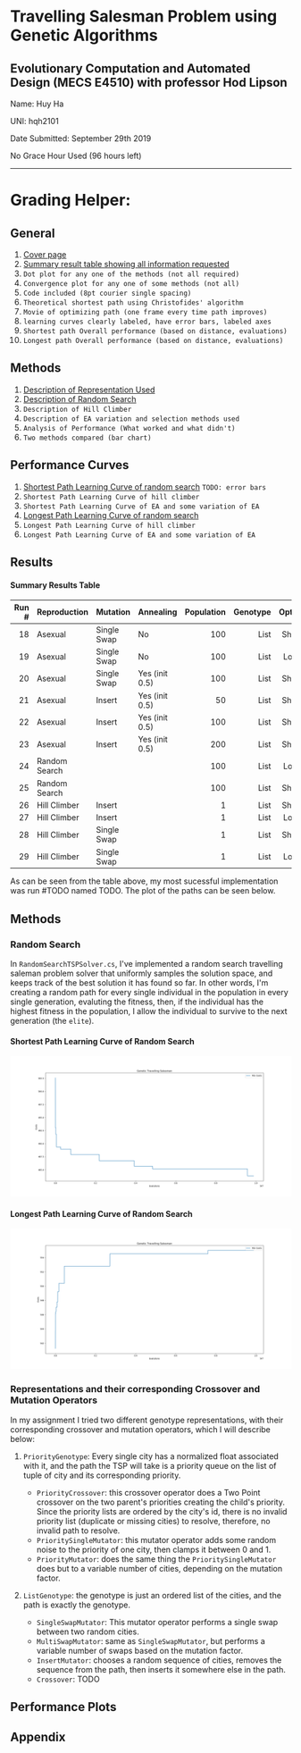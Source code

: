 # Travelling Salesman Problem using Genetic Algorithms

## Evolutionary Computation and Automated Design (MECS E4510) with professor Hod Lipson

Name: Huy Ha

UNI: hqh2101

Date Submitted: September 29th 2019

No Grace Hour Used (96 hours left)

---

# Grading Helper:

## General

1.  [Cover page](<#Travelling Salesman Problem using Genetic Algorithms>)
2.  [Summary result table showing all information requested](<#Summary Results Table>)
3.  `Dot plot for any one of the methods (not all required)`
4.  `Convergence plot for any one of some methods (not all)`
5.  `Code included (8pt courier single spacing)`
6.  `Theoretical shortest path using Christofides' algorithm`
7.  `Movie of optimizing path (one frame every time path improves)`
8.  `learning curves clearly labeled, have error bars, labeled axes`
9.  `Shortest path Overall performance (based on distance, evaluations)`
10. `Longest path Overall performance (based on distance, evaluations)`

## Methods

1. [Description of Representation Used](#Representations)
2. [Description of Random Search](<#Random Search>)
3. `Description of Hill Climber`
4. `Description of EA variation and selection methods used`
5. `Analysis of Performance (What worked and what didn't)`
6. `Two methods compared (bar chart)`

## Performance Curves

1. [Shortest Path Learning Curve of random search](<#Shortest Path Learning Curve of Random Search>) `TODO: error bars`
2. `Shortest Path Learning Curve of hill climber`
3. `Shortest Path Learning Curve of EA and some variation of EA`
4. [Longest Path Learning Curve of random search](<#Longest Path Learning Curve of Random Search>)
5. `Longest Path Learning Curve of hill climber`
6. `Longest Path Learning Curve of EA and some variation of EA`

## Results

#### Summary Results Table

| Run # | Reproduction  | Mutation    | Annealing      | Population | Genotype | Optimize | Longest Path |
| ----: | :------------ | :---------- | :------------- | ---------: | -------: | -------: | :----------- |
|    18 | Asexual       | Single Swap | No             |        100 |     List | Shortest | 74.63085     |
|    19 | Asexual       | Single Swap | No             |        100 |     List |  Longest | 760.8126     |
|    20 | Asexual       | Single Swap | Yes (init 0.5) |        100 |     List | Shortest | 74.58129     |
|    21 | Asexual       | Insert      | Yes (init 0.5) |         50 |     List | Shortest | 47.86598     |
|    22 | Asexual       | Insert      | Yes (init 0.5) |        100 |     List | Shortest | 41.14663     |
|    23 | Asexual       | Insert      | Yes (init 0.5) |        200 |     List | Shortest | 36.29556     |
|    24 | Random Search |             |                |        100 |     List |  Longest | 555.0189     |
|    25 | Random Search |             |                |        100 |     List | Shortest | 483.8219     |
|    26 | Hill Climber  | Insert      |                |          1 |     List | Shortest | 30.68847     |
|    27 | Hill Climber  | Insert      |                |          1 |     List |  Longest | 762.99493    |
|    28 | Hill Climber  | Single Swap |                |          1 |     List | Shortest | 78.05326     |
|    29 | Hill Climber  | Single Swap |                |          1 |     List |  Longest | 760.7559     |

As can be seen from the table above, my most sucessful implementation was run #TODO named TODO. The plot of the paths can be seen below.

## Methods

### Random Search

In `RandomSearchTSPSolver.cs`, I've implemented a random search travelling saleman problem solver that uniformly samples the solution space, and keeps track of the best solution it has found so far. In other words, I'm creating a random path for every single individual in the population in every single generation, evaluting the fitness, then, if the individual has the highest fitness in the population, I allow the individual to survive to the next generation (the `elite`).

#### Shortest Path Learning Curve of Random Search

![alt text](output\run25-random-shortest\Cost.png "Shortest Path Learning Curve of Random Search")

#### Longest Path Learning Curve of Random Search

![alt text](output\run24-random-longest\Cost.png "Longest Path Learning Curve of Random Search")

### Representations and their corresponding Crossover and Mutation Operators

In my assignment I tried two different genotype representations, with their corresponding crossover and mutation operators, which I will describe below:

1.  `PriorityGenotype`: Every single city has a normalized float associated with it, and the path the TSP will take is a priority queue on the list of tuple of city and its corresponding priority.

    - `PriorityCrossover`: this crossover operator does a Two Point crossover on the two parent's priorities creating the child's priority. Since the priority lists are ordered by the city's id, there is no invalid priority list (duplicate or missing cities) to resolve, therefore, no invalid path to resolve.
    - `PrioritySingleMutator`: this mutator operator adds some random noise to the priority of one city, then clamps it between 0 and 1.
    - `PriorityMutator`: does the same thing the `PrioritySingleMutator` does but to a variable number of cities, depending on the mutation factor.

2.  `ListGenotype`: the genotype is just an ordered list of the cities, and the path is exactly the genotype.
    - `SingleSwapMutator`: This mutator operator performs a single swap between two random cities.
    - `MultiSwapMutator`: same as `SingleSwapMutator`, but performs a variable number of swaps based on the mutation factor.
    - `InsertMutator`: chooses a random sequence of cities, removes the sequence from the path, then inserts it somewhere else in the path.
    - `Crossover`: TODO

## Performance Plots

## Appendix
